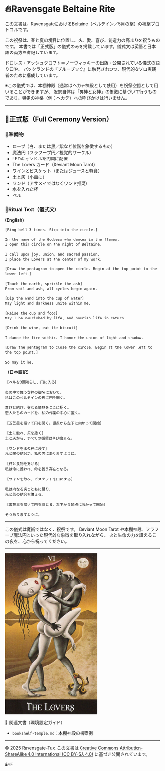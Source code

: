 # 🔥Ravensgate Beltaine Rite

この文書は、RavensgateにおけるBeltaine（ベルテイン／5月の祭）の祝祭プロトコルです。

この祝祭は、春と夏の境目に位置し、火、愛、喜び、創造力の高まりを祝うものです。
本書では「正式版」の儀式のみを掲載しています。儀式文は英語と日本語の両方を併記しています。

ドロレス・アッシュクロフト＝ノーウィッキーの出版・公開されている儀式の語り口や、
バックランドの『ブルーブック』に触発されつつ、現代的なソロ実践者のために構成しています。

※この儀式では、本棚神殿（通常はヘカテ神殿として使用）を祝祭空間として用いることができますが、
祝祭自体は「男神と女神」の象徴に基づいて行うものであり、特定の神格（例：ヘカテ）への呼びかけは行いません。

---

## 🔸正式版（Full Ceremony Version）

### 🔹準備物
- ローブ（白、または黒／紫など位階を象徴するもの）
- 魔法円（フラフープ円／視覚的サークル）
- LEDキャンドルを円周に配置
- The Lovers カード（Deviant Moon Tarot）
- ワインとビスケット（またはジュースと軽食）
- 土と灰（小皿に）
- ワンド（アサメイではなくワンド推奨）
- 水を入れた杯
- ベル

### 🔹Ritual Text（儀式文）

**(English)**
```
[Ring bell 3 times. Step into the circle.]

In the name of the Goddess who dances in the flames,
I open this circle on the night of Beltaine.

I call upon joy, union, and sacred passion.
I place the Lovers at the center of my work.

[Draw the pentagram to open the circle. Begin at the top point to the lower left.]

[Touch the earth, sprinkle the ash]
From soil and ash, all cycles begin again.

[Dip the wand into the cup of water]
May light and darkness unite within me.

[Raise the cup and food]
May I be nourished by life, and nourish life in return.

[Drink the wine, eat the biscuit]

I dance the fire within. I honor the union of light and shadow.

[Draw the pentagram to close the circle. Begin at the lower left to the top point.]

So may it be.
```

**（日本語訳）**
```
［ベルを3回鳴らし、円に入る］

炎の中で舞う女神の御名において、
私はこのベルテインの夜に円を開く。

喜びと結び、聖なる情熱をここに招く。
恋人たちのカードを、私の作業の中心に置く。

［五芒星を描いて円を開く。頂点から左下に向かって開始］

［土に触れ、灰を撒く］
土と灰から、すべての循環は再び始まる。

［ワンドを水の杯に浸す］
光と闇の結合が、私の内にありますように。

［杯と食物を掲げる］
私は命に養われ、命を養う存在となる。

［ワインを飲み、ビスケットを口にする］

私は内なる炎とともに踊り、
光と影の結合を讃える。

［五芒星を描いて円を閉じる。左下から頂点に向かって開始］

そうありますように。
```

---

この儀式は魔術ではなく、祝祭です。
Deviant Moon Tarot や本棚神殿、フラフープ魔法円といった現代的な象徴を取り入れながら、
火と生命の力を讃えるこの夜を、心から祝ってください。

---

<img src="the_lovers.jpg" width="300">

📎 関連文書（環境設定ガイド）
- `bookshelf-temple.md`：本棚神殿の構築例

---

© 2025 Ravensgate-Tux. この文書は [Creative Commons Attribution-ShareAlike 4.0 International (CC BY-SA 4.0)](https://creativecommons.org/licenses/by-sa/4.0/deed.ja) に基づき公開されています。

🕯️🔥🃏
